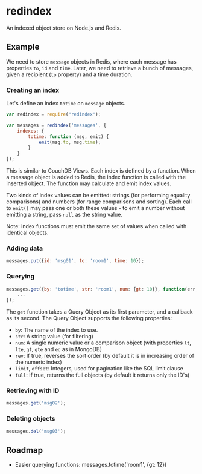 redindex
========

An indexed object store on Node.js and Redis.

## Example ##

We need to store `message` objects in Redis, where each message has properties `to`, `id` and `time`. Later, we need to retrieve a bunch of messages, given a recipient (`to` property) and a time duration.

### Creating an index ###

Let's define an index `totime` on `message` objects.

```javascript
var redindex = require("redindex");

var messages = redindex('messages', {
	indexes: {
		totime: function (msg, emit) {
			emit(msg.to, msg.time);
		}
	}
});
```

This is similar to CouchDB Views. Each index is defined by a function. When a message object is added to Redis, the index function is called with the inserted object. The function may calculate and emit index values.

Two kinds of index values can be emitted: strings (for performing equality comparisons) and numbers (for range comparisons and sorting). Each call to `emit()` may pass one or both these values - to emit a number without emitting a string, pass `null` as the string value.

Note: index functions must emit the same set of values when called with identical objects.

### Adding data ###

```javascript
messages.put({id: 'msg01', to: 'room1', time: 10});
```

### Querying ###

```javascript
messages.get({by: 'totime', str: 'room1', num: {gt: 10}}, function(err, res) {
	...
});
```

The `get` function takes a Query Object as its first parameter, and a callback as its second. The Query Object supports the following properties:

 - `by`: The name of the index to use.
 - `str`: A string value (for filtering)
 - `num`: A single numeric value or a comparison object (with properties `lt`, `lte`, `gt`, `gte` and `eq` as in MongoDB)
 - `rev`: If true, reverses the sort order (by default it is in increasing order of the numeric index)
 - `limit`, `offset`: Integers, used for pagination like the SQL limit clause
 - `full`: If true, returns the full objects (by default it returns only the ID's)

### Retrieving with ID ###

```javascript
messages.get('msg02');
```

### Deleting objects ###

```javascript
messages.del('msg03');
```

## Roadmap ##

 - Easier querying functions: messages.totime('room1', {gt: 12})